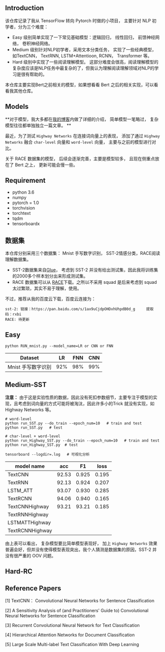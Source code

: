
## Introduction

该仓库记录了我从 TensorFlow 转向 Pytorch 时做的小项目， 主要针对 NLP 初学者，分为三个难度：

- Easy 级别简单实现了一下常见基础模型：逻辑回归， 线性回归， 前馈神经网络， 卷积神经网络。
- Medium 级别针对NLP初学者，采用文本分类任务， 实现了一些经典模型，如TextCNN， TextRNN, LSTM+Attentioon, RCNN， Transformer 等。
- Hard 级别中实现了一些阅读理解模型。 这部分难度会很高，阅读理解模型的复杂度应该是NLP任务中最复杂的了，但我认为理解阅读理解领域对NLP的学习是很有帮助的。

本仓库主要实现Bert之前相关的模型，如果想看看 Bert 之后的相关实现，可以看看我其他仓库。

## Models

**对于模型，我大多都在[我的博客](https://www.zhihu.com/people/songyingxin/posts)内做了详细的介绍， 简单模型一笔略过， 复杂模型往往都单独独立一篇文章。 **

最近，为了测试 `Highway Networks` 在连接词向量上的表现， 添加了通过 `Highway Networks` 融合 `char-level` 向量和 `word-level` 向量， 主要与之前的模型进行对比。 

关于 RACE 数据集的模型， 后续会逐渐完善，主要是模型较多， 且现在侧重点放在了 Bert 之上， 更新可能会慢一些。

## Requirement

- python 3.6
- numpy
- pytorch = 1.0
- torchvision
- torchtext
- tqdm
- tensorboardx

## 数据集

本仓库分别采用三个数据集： Mnist 手写数字识别， SST-2情感分类，RACE阅读理解数据集。

- SST-2数据集来自[Glue](https://gluebenchmark.com/tasks)， 考虑到 SST-2 并没有给出测试集，因此我将训练集的2000多个样本划分出来形成测试集。
- RACE 数据集可以从 [RACE](http://www.qizhexie.com//data/RACE_leaderboard)下载。之所以不采用 squad 是后来考虑到 squad 太过繁琐，其实不易于理解，使用。

不过，推荐从我的百度云下载，百度云连接为： 

```
sst-2: 链接：https://pan.baidu.com/s/1ax9uCjdpOHDxhUhpdB0d_g     提取码：rxbi 
RACE: 待更新
```


## Easy

```
python RUN_mnist.py --model_name=LR or CNN or FNN
```

| Dataset            | LR   | FNN  | CNN  |
| ------------------ | ---- | ---- | ---- |
| Mnist 手写数字识别 | 92%  | 98%  | 99%  |

## Medium-SST

**注意：** 由于这是实验性质的数据，因此没有死扣参数细节，主要专注于模型的实现，且考虑到词向量的方式可能将被淘汰，因此许多小的Trick 就没有实现，如 Highway Networks 等。

```
# word-level
python run_SST.py --do_train --epoch_num=10   # train and test
python run_SST.py   # test

# char-level + word-level
python run_Highway_SST.py --do_train --epoch_num=10   # train and test
python run_Highway_SST.py  # test

tensorboard --logdir=.log   # 可视化分析
```

| model name            | acc    | F1    | loss  |
| --------------------- | ------ | ----- | ----- |
| TextCNN               | 92.53 | 0.925 | 0.195 |
| TextRNN               | 92.13 | 0.924 | 0.207 |
| LSTM_ATT              |   93.07     |  0.930     |  0.285     |
| TextRCNN | 94.06 | 0.940 | 0.165 |
| TextCNNHighway | 93.21 | 93.21 | 0.185 |
| TextRNNHighway |  |  |  |
| LSTMATTHighway |  |  |  |
| TextRCNNHighway |  |  |  |


由上表可以看出， 复杂模型要比简单模型表现好， 加上 `Highway Networks` 效果普遍会好，但并没有使得模型表现突出，我个人猜测是数据集的原因，SST-2 并没有很严重的 OOV 问题。


## Hard-RC



## Reference Papers

[1] TextCNN： Convolutional Neural Networks for Sentence Classification

[2] A Sensitivity Analysis of (and Practitioners' Guide to) Convolutional Neural Networks for Sentence Classification

[3] Recurrent Convolutional Neural Network for Text Classification

[4] Hierarchical Attention Networks for Document Classification

[5] Large Scale Multi-label Text Classification With Deep Learning